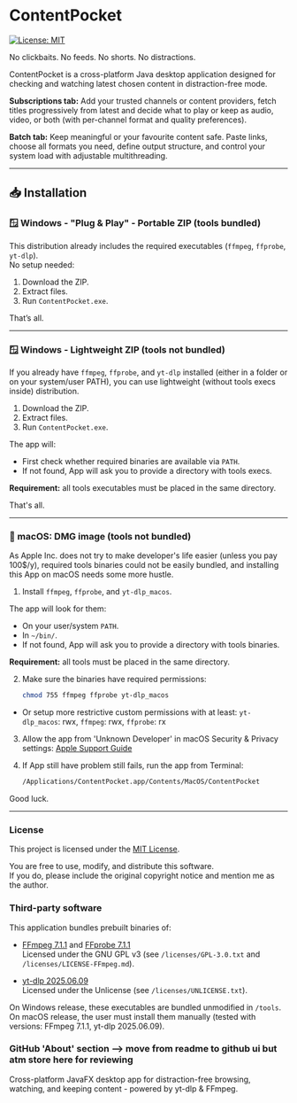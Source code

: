 # ContentPocket
[![License: MIT](https://img.shields.io/badge/License-MIT-yellow.svg)](LICENSE)

No clickbaits. No feeds. No shorts. No distractions.

ContentPocket is a cross-platform Java desktop application designed for checking and watching latest chosen content in distraction-free mode.

**Subscriptions tab:** Add your trusted channels or content providers, fetch titles progressively from latest and decide what to play or keep as audio, video, or both (with per-channel format and quality preferences).

**Batch tab:** Keep meaningful or your favourite content safe. Paste links, choose all formats you need, define output structure, and control your system load with adjustable multithreading.

---

## 📥 Installation

### 🪟 Windows - "Plug & Play" - Portable ZIP (tools bundled) 
This distribution already includes the required executables (`ffmpeg`, `ffprobe`, `yt-dlp`).  
No setup needed:

1. Download the ZIP.
2. Extract files.
3. Run `ContentPocket.exe`.

That’s all.

---

### 🪟 Windows - Lightweight ZIP (tools not bundled)
If you already have `ffmpeg`, `ffprobe`, and `yt-dlp` installed (either in a folder or on your system/user PATH), you can use lightweight (without tools execs inside) distribution.

1. Download the ZIP.
2. Extract files.
3. Run `ContentPocket.exe`.

The app will:
- First check whether required binaries are available via `PATH`.
- If not found, App will ask you to provide a directory with tools execs.

**Requirement:** all tools executables must be placed in the same directory.

That's all.

---

### 🍏 macOS: DMG image (tools not bundled)
As Apple Inc. does not try to make developer's life easier (unless you pay 100$/y), 
required tools binaries could not be easily bundled, and installing this App on macOS needs some more hustle.

1. Install `ffmpeg`, `ffprobe`, and `yt-dlp_macos`. 
 
The app will look for them:
  - On your user/system `PATH`.
  - In `~/bin/`.
  - If not found, App will ask you to provide a directory with tools binaries.

**Requirement:** all tools must be placed in the same directory.

2. Make sure the binaries have required permissions:
   ```bash
   chmod 755 ffmpeg ffprobe yt-dlp_macos
   ```
- Or setup more restrictive custom permissions with at least: `yt-dlp_macos`: rwx, `ffmpeg`: rwx, `ffprobe`: rx

3. Allow the app from 'Unknown Developer' in macOS Security & Privacy settings:
[Apple Support Guide](https://support.apple.com/guide/mac-help/mh40616/mac)


4. If App still have problem  still fails, run the app from Terminal:
   ```bash
   /Applications/ContentPocket.app/Contents/MacOS/ContentPocket
   ```

Good luck.

---
### License
This project is licensed under the [MIT License](LICENSE).

You are free to use, modify, and distribute this software.  
If you do, please include the original copyright notice and mention me as the author.

### Third-party software

This application bundles prebuilt binaries of:

- [FFmpeg 7.1.1](https://ffmpeg.org/) and [FFprobe 7.1.1](https://ffmpeg.org/)  
  Licensed under the GNU GPL v3 (see `/licenses/GPL-3.0.txt` and `/licenses/LICENSE-FFmpeg.md`).

- [yt-dlp 2025.06.09](https://github.com/yt-dlp/yt-dlp)  
  Licensed under the Unlicense (see `/licenses/UNLICENSE.txt`).

On Windows release, these executables are bundled unmodified in `/tools`.  
On macOS release, the user must install them manually (tested with versions: FFmpeg 7.1.1, yt-dlp 2025.06.09).


### GitHub 'About' section --> move from readme to github ui but atm store here for reviewing
Cross-platform JavaFX desktop app for distraction-free browsing, watching, and keeping content - powered by yt-dlp & FFmpeg.